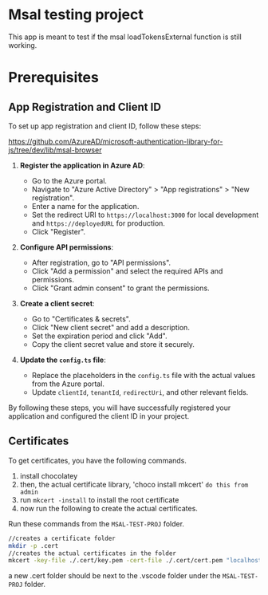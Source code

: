 # Msal testing project

This app is meant to test if the msal loadTokensExternal function is still working. 

# Prerequisites
## App Registration and Client ID

To set up app registration and client ID, follow these steps:

https://github.com/AzureAD/microsoft-authentication-library-for-js/tree/dev/lib/msal-browser 

1. **Register the application in Azure AD**:
    - Go to the Azure portal.
    - Navigate to "Azure Active Directory" > "App registrations" > "New registration".
    - Enter a name for the application.
    - Set the redirect URI to `https://localhost:3000` for local development and `https://deployedURL` for production.
    - Click "Register".

2. **Configure API permissions**:
    - After registration, go to "API permissions".
    - Click "Add a permission" and select the required APIs and permissions.
    - Click "Grant admin consent" to grant the permissions.

3. **Create a client secret**:
    - Go to "Certificates & secrets".
    - Click "New client secret" and add a description.
    - Set the expiration period and click "Add".
    - Copy the client secret value and store it securely.

4. **Update the `config.ts` file**:
    - Replace the placeholders in the `config.ts` file with the actual values from the Azure portal.
    - Update `clientId`, `tenantId`, `redirectUri`, and other relevant fields.


By following these steps, you will have successfully registered your application and configured the client ID in your project.

## Certificates

To get certificates, you have the following commands.

1. install chocolatey
2. then, the actual certificate library, 'choco install mkcert' `do this from admin`
3. run `mkcert -install` to install the root certificate
4. now run the following to create the actual certificates.



Run these commands from the `MSAL-TEST-PROJ` folder.
```bash
//creates a certificate folder
mkdir -p .cert
//creates the actual certificates in the folder 
mkcert -key-file ./.cert/key.pem -cert-file ./.cert/cert.pem "localhost"

```
a new .cert folder should be next to the .vscode folder under the `MSAL-TEST-PROJ` folder.